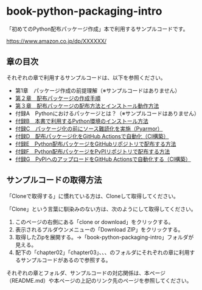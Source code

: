 # book-python-packaging-intro

「初めてのPython配布パッケージ作成」本で利用するサンプルコードです。 

https://www.amazon.co.jp/dp/XXXXXX/


## 章の目次

それぞれの章で利用するサンプルコードは、以下を参照ください。

 * 第1章　パッケージ作成の前提理解（※サンプルコードはありません）
 * [第２章　配布パッケージの作成手順](/chapter02)
 * [第３章　配布パッケージの配布方法とインストール動作方法](/chapter03)
 * 付録A　Pythonにおけるパッケージとは？（※サンプルコードはありません）
 * [付録B　本書で利用するPython環境のインストール方法](/appendix/b-install-python3-on-windows)
 * [付録C　パッケージ化の前にソース難読化を実施（Pyarmor）](/appendix/c-obfuscate)
 * [付録D　配布パッケージ化をGitHub Actionsで自動化（CI構築）](/appendix/d-build-on-github-actions)
 * [付録E　Python配布パッケージをGitHubリポジトリで配布する方法](/appendix/e-distribute-from-github)
 * [付録F　Python配布パッケージをPyPIリポジトリで配布する方法](/appendix/f-distribute-from-pypi)
 * [付録G　PyPIへのアップロードをGitHub Actionsで自動化する（CI構築）](/appendix/g-upload-pypi-on-github-actions)




## サンプルコードの取得方法

「Cloneで取得する」に慣れている方は、Cloneして取得してください。

「Clone」という言葉に馴染みのない方は、次のようにして取得してください。

1. このページの右側にある「clone or download」をクリックする。
2. 表示されるプルダウンメニューの「Download ZIP」をクリックする。
3. 取得したZipを展開する。→「book-python-packaging-intro」フォルダが見える。
4. 配下の「chapter02」「chapter03」、、、のフォルダにそれぞれの章に利用するサンプルコードがあるので参照する。

それぞれの章とフォルダ、サンプルコードの対応関係は、本ページ（README.md）や本ページの上記のリンク先のページを参照してください。






